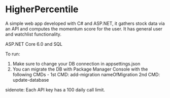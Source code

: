 # HigherPercentile
A simple web app developed with C# and ASP.NET, it gathers stock data via an API and computes the momentum score for the user. It has general user and watchlist functionality.

ASP.NET Core 6.0 and SQL

To run:
1. Make sure to change your DB connection in appsettings.json
2. You can migrate the DB with Package Manager Console with the following CMDs -
    1st CMD: add-migration nameOfMigration 
    2nd CMD: update-database

sidenote: Each API key has a 100 daily call limit.
